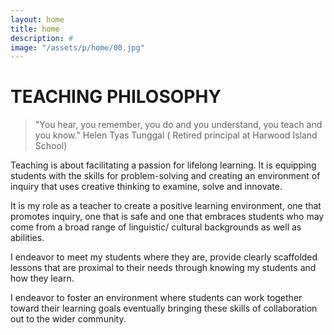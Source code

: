 ```yaml
---
layout: home
title: home
description: #
image: "/assets/p/home/00.jpg"
---
```

# TEACHING PHILOSOPHY

> "You hear, you remember, you do and you understand, you teach and you know."
Helen Tyas Tunggal ( Retired principal at Harwood Island School)

Teaching is about facilitating a passion for lifelong learning. It is equipping students with the skills for problem-solving and creating an environment of inquiry that uses creative thinking to examine, solve and innovate.

It is my role as a teacher to create a positive learning environment, one that promotes inquiry,  one that is safe and one that embraces students who may come from a broad range of linguistic/ cultural backgrounds as well as abilities.

I endeavor to meet my students where they are, provide clearly scaffolded lessons that are proximal to their needs through knowing my students and how they learn.

I endeavor to foster an environment where students can work together toward their learning goals eventually bringing these skills of collaboration out to the wider community.
